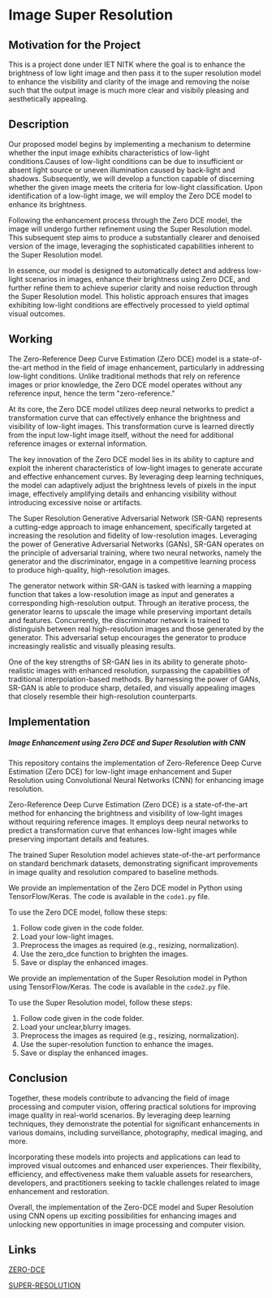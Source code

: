 

# Image Super Resolution
## Motivation for the Project
This is a project done under IET NITK where the goal is to enhance the brightness of low light image and then pass it to the super resolution model to enhance the visibility and clarity of the image and removing the noise such that the output image is much more clear and visibily pleasing and aesthetically appealing.
## Description

Our proposed model begins by implementing a mechanism to determine whether the input image exhibits characteristics of low-light conditions.Causes of low-light conditions can be due to insufficient or
absent light source or uneven illumination caused by back-light and shadows. Subsequently, we will develop a function capable of discerning whether the given image meets the criteria for low-light classification. Upon identification of a low-light image, we will employ the Zero DCE model to enhance its brightness.

Following the enhancement process through the Zero DCE model, the image will undergo further refinement using the Super Resolution model. This subsequent step aims to produce a substantially clearer and denoised version of the image, leveraging the sophisticated capabilities inherent to the Super Resolution model.

In essence, our model is designed to automatically detect and address low-light scenarios in images, enhance their brightness using Zero DCE, and further refine them to achieve superior clarity and noise reduction through the Super Resolution model. This holistic approach ensures that images exhibiting low-light conditions are effectively processed to yield optimal visual outcomes.
## Working

The Zero-Reference Deep Curve Estimation (Zero DCE) model is a state-of-the-art method in the field of image enhancement, particularly in addressing low-light conditions. Unlike traditional methods that rely on reference images or prior knowledge, the Zero DCE model operates without any reference input, hence the term "zero-reference."

At its core, the Zero DCE model utilizes deep neural networks to predict a transformation curve that can effectively enhance the brightness and visibility of low-light images. This transformation curve is learned directly from the input low-light image itself, without the need for additional reference images or external information.

The key innovation of the Zero DCE model lies in its ability to capture and exploit the inherent characteristics of low-light images to generate accurate and effective enhancement curves. By leveraging deep learning techniques, the model can adaptively adjust the brightness levels of pixels in the input image, effectively amplifying details and enhancing visibility without introducing excessive noise or artifacts.

The Super Resolution Generative Adversarial Network (SR-GAN) represents a cutting-edge approach to image enhancement, specifically targeted at increasing the resolution and fidelity of low-resolution images. Leveraging the power of Generative Adversarial Networks (GANs), SR-GAN operates on the principle of adversarial training, where two neural networks, namely the generator and the discriminator, engage in a competitive learning process to produce high-quality, high-resolution images.

The generator network within SR-GAN is tasked with learning a mapping function that takes a low-resolution image as input and generates a corresponding high-resolution output. Through an iterative process, the generator learns to upscale the image while preserving important details and features. Concurrently, the discriminator network is trained to distinguish between real high-resolution images and those generated by the generator. This adversarial setup encourages the generator to produce increasingly realistic and visually pleasing results.

One of the key strengths of SR-GAN lies in its ability to generate photo-realistic images with enhanced resolution, surpassing the capabilities of traditional interpolation-based methods. By harnessing the power of GANs, SR-GAN is able to produce sharp, detailed, and visually appealing images that closely resemble their high-resolution counterparts.

## Implementation
##### Image Enhancement using Zero DCE and Super Resolution with CNN

This repository contains the implementation of Zero-Reference Deep Curve Estimation (Zero DCE) for low-light image enhancement and Super Resolution using Convolutional Neural Networks (CNN) for enhancing image resolution.

Zero-Reference Deep Curve Estimation (Zero DCE) is a state-of-the-art method for enhancing the brightness and visibility of low-light images without requiring reference images. It employs deep neural networks to predict a transformation curve that enhances low-light images while preserving important details and features.

The trained Super Resolution model achieves state-of-the-art performance on standard benchmark datasets, demonstrating significant improvements in image quality and resolution compared to baseline methods.

We provide an implementation of the Zero DCE model in Python using TensorFlow/Keras. The code is available in the `code1.py` file. 

To use the Zero DCE model, follow these steps:

1. Follow code given in the code folder.
2. Load your low-light images.
3. Preprocess the images as required (e.g., resizing, normalization).
4. Use the zero_dce function to brighten the images.
5. Save or display the enhanced images.

We provide an implementation of the Super Resolution model in Python using TensorFlow/Keras. The code is available in the `code2.py` file. 

To use the Super Resolution model, follow these steps:

1. Follow code given in the code folder.
2. Load your unclear,blurry images.
3. Preprocess the images as required (e.g., resizing, normalization).
4. Use the super-resolution function to enhance the images.
5. Save or display the enhanced images.







## Conclusion

Together, these models contribute to advancing the field of image processing and computer vision, offering practical solutions for improving image quality in real-world scenarios. By leveraging deep learning techniques, they demonstrate the potential for significant enhancements in various domains, including surveillance, photography, medical imaging, and more.

Incorporating these models into projects and applications can lead to improved visual outcomes and enhanced user experiences. Their flexibility, efficiency, and effectiveness make them valuable assets for researchers, developers, and practitioners seeking to tackle challenges related to image enhancement and restoration.

Overall, the implementation of the Zero-DCE model and Super Resolution using CNN opens up exciting possibilities for enhancing images and unlocking new opportunities in image processing and computer vision.



## Links

[ZERO-DCE](https://li-chongyi.github.io/Proj_Zero-DCE.html)

[SUPER-RESOLUTION](https://pyimagesearch.com/2022/06/06/super-resolution-generative-adversarial-networks-srgan/)









